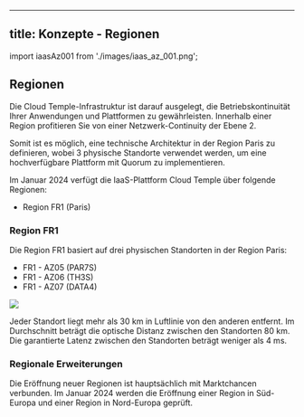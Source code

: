 

---
title: Konzepte - Regionen
---

import iaasAz001 from './images/iaas_az_001.png';



## Regionen

Die Cloud Temple-Infrastruktur ist darauf ausgelegt, die Betriebskontinuität Ihrer Anwendungen und Plattformen zu gewährleisten. 
Innerhalb einer Region profitieren Sie von einer Netzwerk-Continuity der Ebene 2.

Somit ist es möglich, eine technische Architektur in der Region Paris zu definieren, wobei 3 physische Standorte verwendet werden, um eine hochverfügbare Plattform mit Quorum zu implementieren.

Im Januar 2024 verfügt die IaaS-Plattform Cloud Temple über folgende Regionen:

- Region FR1 (Paris)



### Region FR1

Die Region FR1 basiert auf drei physischen Standorten in der Region Paris:

- FR1 - AZ05 (PAR7S)
- FR1 - AZ06 (TH3S)
- FR1 - AZ07 (DATA4)

<img src={iaasAz001} />

Jeder Standort liegt mehr als 30 km in Luftlinie von den anderen entfernt. Im Durchschnitt beträgt die optische Distanz zwischen den Standorten 80 km. Die garantierte Latenz zwischen den Standorten beträgt weniger als 4 ms.



### Regionale Erweiterungen

Die Eröffnung neuer Regionen ist hauptsächlich mit Marktchancen verbunden. Im Januar 2024 werden die Eröffnung einer Region in Süd-Europa und einer Region in Nord-Europa geprüft.